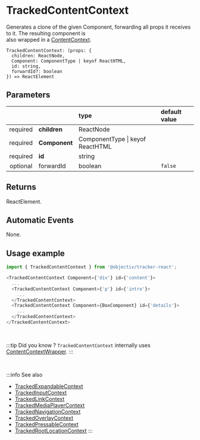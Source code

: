 # TrackedContentContext

Generates a clone of the given Component, forwarding all props it receives to it. The resulting component is  
also wrapped in a [ContentContext](/taxonomy/reference/location-contexts/ContentContext.md).

```tsx
TrackedContentContext: (props: {
  children: ReactNode,
  Component: ComponentType | keyof ReactHTML,
  id: string,
  forwardId?: boolean
}) => ReactElement
```

## Parameters
|          |               | type                                 | default value |
|:--------:|:--------------|:-------------------------------------|:--------------|
| required | **children**  | ReactNode                            |               |
| required | **Component** | ComponentType &vert; keyof ReactHTML |               |
| required | **id**        | string                               |               |
| optional | forwardId     | boolean                              | `false`       |

## Returns
ReactElement.

## Automatic Events
None.

## Usage example

```typescript jsx
import { TrackedContentContext } from '@objectiv/tracker-react';
```

```typescript jsx
<TrackedContentContext Component={'div'} id={'content'}>
  ...
  <TrackedContentContext Component={'p'} id={'intro'}>
    ...
  </TrackedContentContext>
  <TrackedContentContext Component={BoxComponent} id={'details'}>
    ...
  </TrackedContentContext>
</TrackedContentContext>
```

<br />

:::tip Did you know ?
`TrackedContentContext` internally uses [ContentContextWrapper](/tracking/react/api-reference/locationWrappers/ContentContextWrapper.md).
:::

<br />

:::info See also
- [TrackedExpandableContext](/tracking/react/api-reference/trackedContexts/TrackedExpandableContext.md)
- [TrackedInputContext](/tracking/react/api-reference/trackedContexts/TrackedInputContext.md)
- [TrackedLinkContext](/tracking/react/api-reference/trackedContexts/TrackedLinkContext.md)
- [TrackedMediaPlayerContext](/tracking/react/api-reference/trackedContexts/TrackedMediaPlayerContext.md)
- [TrackedNavigationContext](/tracking/react/api-reference/trackedContexts/TrackedNavigationContext.md)
- [TrackedOverlayContext](/tracking/react/api-reference/trackedContexts/TrackedOverlayContext.md)
- [TrackedPressableContext](/tracking/react/api-reference/trackedContexts/TrackedPressableContext.md)
- [TrackedRootLocationContext](/tracking/react/api-reference/trackedContexts/TrackedRootLocationContext.md)
:::
